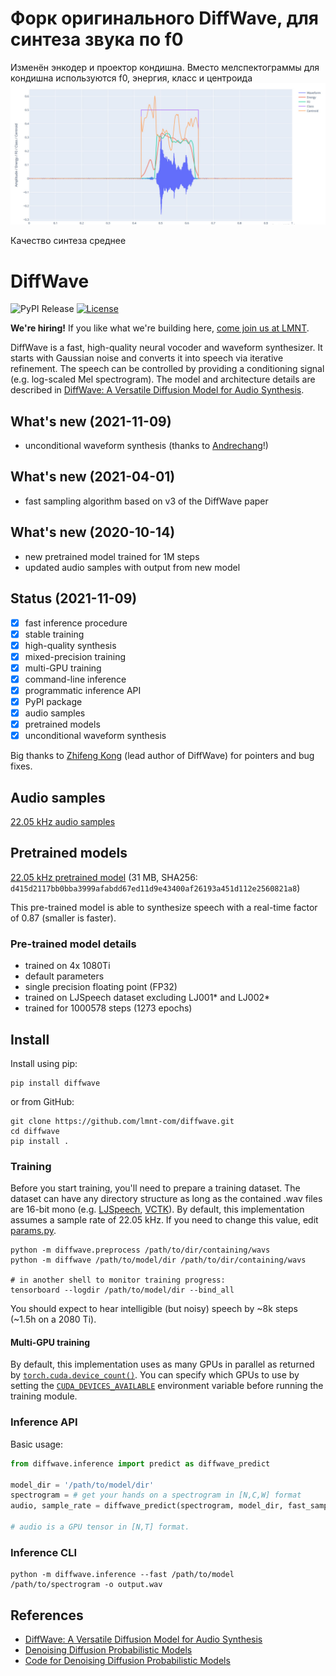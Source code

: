 # Форк оригинального DiffWave, для синтеза звука по f0
Изменён энкодер и проектор кондишна. Вместо мелспектограммы для кондишна используются f0, энергия, класс и центроида
![Image](./condition.jpg)

Качество синтеза среднее

# DiffWave
![PyPI Release](https://img.shields.io/pypi/v/diffwave?label=release) [![License](https://img.shields.io/github/license/lmnt-com/diffwave)](https://github.com/lmnt-com/diffwave/blob/master/LICENSE)

**We're hiring!**
If you like what we're building here, [come join us at LMNT](https://explore.lmnt.com).

DiffWave is a fast, high-quality neural vocoder and waveform synthesizer. It starts with Gaussian noise and converts it into speech via iterative refinement. The speech can be controlled by providing a conditioning signal (e.g. log-scaled Mel spectrogram). The model and architecture details are described in [DiffWave: A Versatile Diffusion Model for Audio Synthesis](https://arxiv.org/pdf/2009.09761.pdf).

## What's new (2021-11-09)
- unconditional waveform synthesis (thanks to [Andrechang](https://github.com/Andrechang)!)

## What's new (2021-04-01)
- fast sampling algorithm based on v3 of the DiffWave paper

## What's new (2020-10-14)
- new pretrained model trained for 1M steps
- updated audio samples with output from new model

## Status (2021-11-09)
- [x] fast inference procedure
- [x] stable training
- [x] high-quality synthesis
- [x] mixed-precision training
- [x] multi-GPU training
- [x] command-line inference
- [x] programmatic inference API
- [x] PyPI package
- [x] audio samples
- [x] pretrained models
- [x] unconditional waveform synthesis

Big thanks to [Zhifeng Kong](https://github.com/FengNiMa) (lead author of DiffWave) for pointers and bug fixes.

## Audio samples
[22.05 kHz audio samples](https://lmnt.com/assets/diffwave)

## Pretrained models
[22.05 kHz pretrained model](https://lmnt.com/assets/diffwave/diffwave-ljspeech-22kHz-1000578.pt) (31 MB, SHA256: `d415d2117bb0bba3999afabdd67ed11d9e43400af26193a451d112e2560821a8`)

This pre-trained model is able to synthesize speech with a real-time factor of 0.87 (smaller is faster).

### Pre-trained model details
- trained on 4x 1080Ti
- default parameters
- single precision floating point (FP32)
- trained on LJSpeech dataset excluding LJ001&ast; and LJ002&ast;
- trained for 1000578 steps (1273 epochs)

## Install

Install using pip:
```
pip install diffwave
```

or from GitHub:
```
git clone https://github.com/lmnt-com/diffwave.git
cd diffwave
pip install .
```

### Training
Before you start training, you'll need to prepare a training dataset. The dataset can have any directory structure as long as the contained .wav files are 16-bit mono (e.g. [LJSpeech](https://keithito.com/LJ-Speech-Dataset/), [VCTK](https://pytorch.org/audio/_modules/torchaudio/datasets/vctk.html)). By default, this implementation assumes a sample rate of 22.05 kHz. If you need to change this value, edit [params.py](https://github.com/lmnt-com/diffwave/blob/master/src/diffwave/params.py).

```
python -m diffwave.preprocess /path/to/dir/containing/wavs
python -m diffwave /path/to/model/dir /path/to/dir/containing/wavs

# in another shell to monitor training progress:
tensorboard --logdir /path/to/model/dir --bind_all
```

You should expect to hear intelligible (but noisy) speech by ~8k steps (~1.5h on a 2080 Ti).

#### Multi-GPU training
By default, this implementation uses as many GPUs in parallel as returned by [`torch.cuda.device_count()`](https://pytorch.org/docs/stable/cuda.html#torch.cuda.device_count). You can specify which GPUs to use by setting the [`CUDA_DEVICES_AVAILABLE`](https://developer.nvidia.com/blog/cuda-pro-tip-control-gpu-visibility-cuda_visible_devices/) environment variable before running the training module.

### Inference API
Basic usage:

```python
from diffwave.inference import predict as diffwave_predict

model_dir = '/path/to/model/dir'
spectrogram = # get your hands on a spectrogram in [N,C,W] format
audio, sample_rate = diffwave_predict(spectrogram, model_dir, fast_sampling=True)

# audio is a GPU tensor in [N,T] format.
```

### Inference CLI
```
python -m diffwave.inference --fast /path/to/model /path/to/spectrogram -o output.wav
```

## References
- [DiffWave: A Versatile Diffusion Model for Audio Synthesis](https://arxiv.org/pdf/2009.09761.pdf)
- [Denoising Diffusion Probabilistic Models](https://arxiv.org/pdf/2006.11239.pdf)
- [Code for Denoising Diffusion Probabilistic Models](https://github.com/hojonathanho/diffusion)
